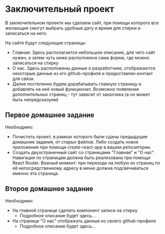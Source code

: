 # Заключительный проект
В заключительном проекте мы сделаем сайт, при помощи которого все желающие
смогут выбрать удобные дату и время для стирки и записаться на него.

На сайте будут следующие страницы:
* Главная. Здесь располагается небольшое описание, для чего сайт нужен, а
затем чуть ниже расположена сама форма, где можно записаться на стирку
* О нас. Здесь расположены данные о разработчике, отображаются некоторые данные
из его github-профиля и предоставлен контакт для связи. 
* Далее постепенно будем дорабатывать главную страницу и добавлять на неё новый
функционал. Возможно появление дополнительных страниц - тут зависит от
заказчика (а он может быть непредсказуем)

## Первое домашнее задание

Необходимо:
* Почистить проект, в рамках которого были сданы предыдущие домашние задания,
от старых файлов. Либо создать новое приложение при помощи create-react-app
в вашем репозитории. 
* Создать двухстраничный сайт со страницами "Главная" и "О нас". Навигация по
страницам должна быть реализована при помощи React Router. Важный момент: при
переходе на любую из страниц по её непосредственному адресу в меню должна
подсвечиваться именно эта страница.

## Второе домашнее задание

Необходимо:
* На главной странице сделать компонент записи на стирку
  * Подробное описание будет здесь...
* На странице "О нас" отображать данные из своего github-профиля
  * Подробное описание будет здесь...

